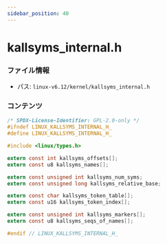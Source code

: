 ```yaml
---
sidebar_position: 40
---
```

# kallsyms_internal.h

### ファイル情報

- パス: `linux-v6.12/kernel/kallsyms_internal.h`

### コンテンツ

```h
/* SPDX-License-Identifier: GPL-2.0-only */
#ifndef LINUX_KALLSYMS_INTERNAL_H_
#define LINUX_KALLSYMS_INTERNAL_H_

#include <linux/types.h>

extern const int kallsyms_offsets[];
extern const u8 kallsyms_names[];

extern const unsigned int kallsyms_num_syms;
extern const unsigned long kallsyms_relative_base;

extern const char kallsyms_token_table[];
extern const u16 kallsyms_token_index[];

extern const unsigned int kallsyms_markers[];
extern const u8 kallsyms_seqs_of_names[];

#endif // LINUX_KALLSYMS_INTERNAL_H_

```
